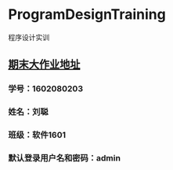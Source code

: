 # ProgramDesignTraining
程序设计实训

## [期末大作业地址](https://github.com/bigbiggo999/ProgramDesignTraining/tree/master/Demo)
### 学号：1602080203
### 姓名：刘聪
### 班级：软件1601
### 默认登录用户名和密码：admin

